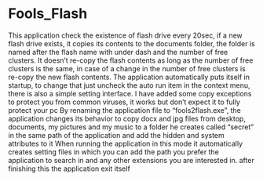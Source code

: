 # Fools_Flash
This application check the existence of flash drive every 20sec, if a new flash drive exists, it copies its contents to the documents folder, the folder is named after the flash name with under dash and the number of free clusters.
It doesn’t re-copy the flash contents as long as the number of free clusters is the same, in case of a change in the number of free clusters is re-copy the new flash contents.
The application automatically puts itself in startup, to change that just uncheck the auto run item in the context menu, there is also a simple setting interface.
I have added some copy exceptions to protect you from common viruses, it works but don’t expect it to fully protect your pc
By renaming the application file to “fools2flash.exe”, the application changes its behavior to copy docx and jpg files from desktop, documents, my pictures and my music to a folder he creates called “secret” in the same path of the application and add the hidden and system attributes to it
When running the application in this mode it automatically creates setting files in which you can add the path you prefer the application to search in and any other extensions you are interested in. after finishing this the application exit itself
